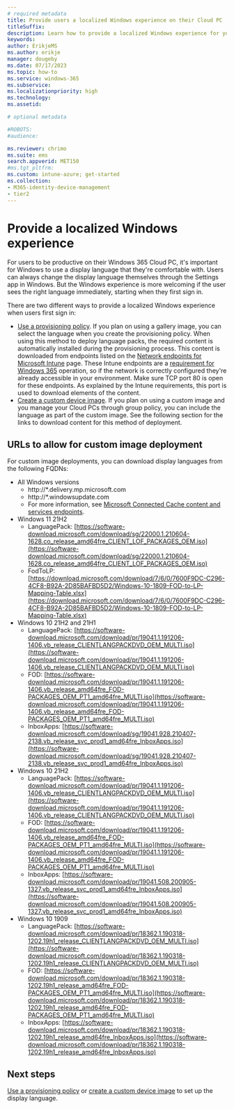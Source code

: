 ```yaml
---
# required metadata
title: Provide users a localized Windows experience on their Cloud PC
titleSuffix:
description: Learn how to provide a localized Windows experience for your end users.
keywords:
author: ErikjeMS  
ms.author: erikje
manager: dougeby
ms.date: 07/17/2023
ms.topic: how-to
ms.service: windows-365
ms.subservice:
ms.localizationpriority: high
ms.technology:
ms.assetid: 

# optional metadata

#ROBOTS:
#audience:

ms.reviewer: chrimo
ms.suite: ems
search.appverid: MET150
#ms.tgt_pltfrm:
ms.custom: intune-azure; get-started
ms.collection:
- M365-identity-device-management
- tier2
---
```


# Provide a localized Windows experience

For users to be productive on their Windows 365 Cloud PC, it's important for Windows to use a display language that they're comfortable with. Users can always change the display language themselves through the Settings app in Windows. But the Windows experience is more welcoming if the user sees the right language immediately, starting when they first sign in.

There are two different ways to provide a localized Windows experience when users first sign in:

- [Use a provisioning policy](use-provisioning-policy-default-display-language.md). If you plan on using a gallery image, you can select the language when you create the provisioning policy. When using this method to deploy language packs, the required content is automatically installed during the provisioning process. This content is downloaded from endpoints listed on the [Network endpoints for Microsoft Intune](/mem/intune/fundamentals/intune-endpoints) page. These Intune endpoints are a [requirement for Windows 365](requirements-network.md?tabs=enterprise%2Cent) operation, so if the network is correctly configured they're already accessible in your environment. Make sure TCP port 80 is open for these endpoints. As explained by the Intune requirements, this port is used to download elements of the content.
- [Create a custom device image](create-custom-image-languages.md). If you plan on using a custom image and you manage your Cloud PCs through group policy, you can include the language as part of the custom image. See the following section for the links to download content for this method of deployment.

## URLs to allow for custom image deployment

For custom image deployments, you can download display languages from the following FQDNs:

- All Windows versions
  - http://*.delivery.mp.microsoft.com
  - http://*.windowsupdate.com
  - For more information, see [Microsoft Connected Cache content and services endpoints](/windows/deployment/do/delivery-optimization-endpoints).
- Windows 11 21H2
  - LanguagePack: [https://software-download.microsoft.com/download/sg/22000.1.210604-1628.co_release_amd64fre_CLIENT_LOF_PACKAGES_OEM.iso](https://software-download.microsoft.com/download/sg/22000.1.210604-1628.co_release_amd64fre_CLIENT_LOF_PACKAGES_OEM.iso)
  - FodToLP: [https://download.microsoft.com/download/7/6/0/7600F9DC-C296-4CF8-B92A-2D85BAFBD5D2/Windows-10-1809-FOD-to-LP-Mapping-Table.xlsx](https://download.microsoft.com/download/7/6/0/7600F9DC-C296-4CF8-B92A-2D85BAFBD5D2/Windows-10-1809-FOD-to-LP-Mapping-Table.xlsx)
- Windows 10 21H2 and 21H1
  - LanguagePack: [https://software-download.microsoft.com/download/pr/19041.1.191206-1406.vb_release_CLIENTLANGPACKDVD_OEM_MULTI.iso](https://software-download.microsoft.com/download/pr/19041.1.191206-1406.vb_release_CLIENTLANGPACKDVD_OEM_MULTI.iso)
  - FOD: [https://software-download.microsoft.com/download/pr/19041.1.191206-1406.vb_release_amd64fre_FOD-PACKAGES_OEM_PT1_amd64fre_MULTI.iso](https://software-download.microsoft.com/download/pr/19041.1.191206-1406.vb_release_amd64fre_FOD-PACKAGES_OEM_PT1_amd64fre_MULTI.iso)
  - InboxApps: [https://software-download.microsoft.com/download/sg/19041.928.210407-2138.vb_release_svc_prod1_amd64fre_InboxApps.iso](https://software-download.microsoft.com/download/sg/19041.928.210407-2138.vb_release_svc_prod1_amd64fre_InboxApps.iso)
- Windows 10 21H2
  - LanguagePack: [https://software-download.microsoft.com/download/pr/19041.1.191206-1406.vb_release_CLIENTLANGPACKDVD_OEM_MULTI.iso](https://software-download.microsoft.com/download/pr/19041.1.191206-1406.vb_release_CLIENTLANGPACKDVD_OEM_MULTI.iso)
  - FOD: [https://software-download.microsoft.com/download/pr/19041.1.191206-1406.vb_release_amd64fre_FOD-PACKAGES_OEM_PT1_amd64fre_MULTI.iso](https://software-download.microsoft.com/download/pr/19041.1.191206-1406.vb_release_amd64fre_FOD-PACKAGES_OEM_PT1_amd64fre_MULTI.iso)
  - InboxApps: [https://software-download.microsoft.com/download/pr/19041.508.200905-1327.vb_release_svc_prod1_amd64fre_InboxApps.iso](https://software-download.microsoft.com/download/pr/19041.508.200905-1327.vb_release_svc_prod1_amd64fre_InboxApps.iso)
- Windows 10 1909
  - LanguagePack: [https://software-download.microsoft.com/download/pr/18362.1.190318-1202.19h1_release_CLIENTLANGPACKDVD_OEM_MULTI.iso](https://software-download.microsoft.com/download/pr/18362.1.190318-1202.19h1_release_CLIENTLANGPACKDVD_OEM_MULTI.iso)
  - FOD: [https://software-download.microsoft.com/download/pr/18362.1.190318-1202.19h1_release_amd64fre_FOD-PACKAGES_OEM_PT1_amd64fre_MULTI.iso](https://software-download.microsoft.com/download/pr/18362.1.190318-1202.19h1_release_amd64fre_FOD-PACKAGES_OEM_PT1_amd64fre_MULTI.iso)
  - InboxApps: [https://software-download.microsoft.com/download/pr/18362.1.190318-1202.19h1_release_amd64fre_InboxApps.iso](https://software-download.microsoft.com/download/pr/18362.1.190318-1202.19h1_release_amd64fre_InboxApps.iso)

## Next steps

[Use a provisioning policy](use-provisioning-policy-default-display-language.md) or [create a custom device image](create-custom-image-languages.md) to set up the display language.
